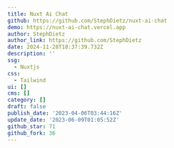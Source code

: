 ```yaml
---
title: Nuxt Ai Chat
github: https://github.com/StephDietz/nuxt-ai-chat
demo: https://nuxt-ai-chat.vercel.app
author: StephDietz
author_link: https://github.com/StephDietz
date: 2024-11-28T18:37:39.732Z
description: ''
ssg:
  - Nuxtjs
css:
  - Tailwind
ui: []
cms: []
category: []
draft: false
publish_date: '2023-04-06T03:44:16Z'
update_date: '2023-06-09T01:05:52Z'
github_star: 71
github_fork: 36
---
```

